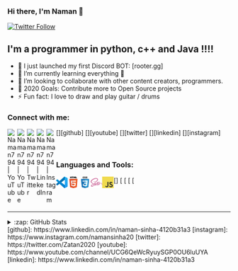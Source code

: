 ### Hi there, I'm Naman 👋


[![Twitter Follow](https://img.shields.io/twitter/follow/Zatan2020?color=1DA1F2&logo=twitter&style=for-the-badge)](https://twitter.com/intent/follow?original_referer=https%3A%2F%2Fgithub.com%2FZatan2020&screen_name=Zatan2020)

## I'm a programmer in python, c++ and Java !!!!

- 🔭 I just launched my first Discord BOT: [rooter.gg]
- 🌱 I’m currently learning everything 🤣
- 👯 I’m looking to collaborate with other content creators, programmers.
- 🥅 2020 Goals: Contribute more to Open Source projects
- ⚡ Fun fact: I love to draw and play guitar / drums

### Connect with me:
[<img align="left" alt="Naman794 | YouTube" width="22px" src="https://cdn.jsdelivr.net/npm/simple-icons@v3/icons/github.svg" />][github]
[<img align="left" alt="Naman794 | YouTube" width="22px" src="https://cdn.jsdelivr.net/npm/simple-icons@v3/icons/youtube.svg" />][youtube]
[<img align="left" alt="Naman794 | Twitter" width="22px" src="https://cdn.jsdelivr.net/npm/simple-icons@v3/icons/twitter.svg" />][twitter]
[<img align="left" alt="Naman794 | LinkedIn" width="22px" src="https://cdn.jsdelivr.net/npm/simple-icons@v3/icons/linkedin.svg" />][linkedin]
[<img align="left" alt="Naman794 | Instagram" width="22px" src="https://cdn.jsdelivr.net/npm/simple-icons@v3/icons/instagram.svg" />][instagram]

<br />

### Languages and Tools:

[<img align="left" alt="Visual Studio Code" width="26px" src="https://raw.githubusercontent.com/github/explore/80688e429a7d4ef2fca1e82350fe8e3517d3494d/topics/visual-studio-code/visual-studio-code.png" />]
[<img align="left" alt="HTML5" width="26px" src="https://raw.githubusercontent.com/github/explore/80688e429a7d4ef2fca1e82350fe8e3517d3494d/topics/html/html.png" />
[<img align="left" alt="CSS3" width="26px" src="https://raw.githubusercontent.com/github/explore/80688e429a7d4ef2fca1e82350fe8e3517d3494d/topics/css/css.png" />
[<img align="left" alt="Sass" width="26px" src="https://raw.githubusercontent.com/github/explore/80688e429a7d4ef2fca1e82350fe8e3517d3494d/topics/sass/sass.png" />
[<img align="left" alt="JavaScript" width="26px" src="https://raw.githubusercontent.com/github/explore/80688e429a7d4ef2fca1e82350fe8e3517d3494d/topics/javascript/javascript.png" />


<br />
<br />

---

<details>
  <summary>:zap: GitHub Stats</summary>

  <img align="left" alt="codeSTACKr's GitHub Stats" src="https://github-readme-stats.Naman794.vercel.app/api?username=codeSTACKr&show_icons=true&hide_border=true" />

</details>
[github]: https://www.linkedin.com/in/naman-sinha-4120b31a3
[instagram]: https://www.instagram.com/namansinha20
[twitter]: https://twitter.com/Zatan2020
[youtube]: https://www.youtube.com/channel/UCG6QeWcRyuySGP0OU6luUYA
[linkedin]: https://www.linkedin.com/in/naman-sinha-4120b31a3
